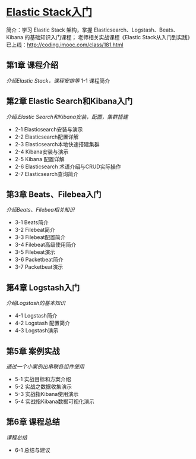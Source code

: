 # [Elastic Stack入门](https://www.imooc.com/learn/920)
简介：学习 Elastic Stack 架构，掌握 Elasticsearch、Logstash、Beats、Kibana 的基础知识入门课程； 老师相关实战课程《Elastic Stack从入门到实践》已上线：http://coding.imooc.com/class/181.html

## 第1章 课程介绍
*介绍Elastic Stack，课程安排等*
 1-1 课程简介
 
## 第2章 Elastic Search和Kibana入门
*介绍.Elastic Search和Kibana安装，配置，集群搭建*
- 2-1 Elasticsearch安装与演示
- 2-2 Elasticsearch配置详解
- 2-3 Elasticsearch本地快速搭建集群
- 2-4 Kibana安装与演示
- 2-5 Kibana 配置详解
- 2-6 Elasticsearch 术语介绍与CRUD实际操作
- 2-7 Elasticsearch查询简介
 
## 第3章 Beats、Filebea入门
*介绍Beats、Filebea相关知识*
- 3-1 Beats简介
- 3-2 Filebeat简介
- 3-3 Filebeat配置简介
- 3-4 Filebeat高级使用简介
- 3-5 Filebeat演示
- 3-6 Packetbeat简介
- 3-7 Packetbeat演示
 
## 第4章 Logstash入门
*介绍Logstash的基本知识*
- 4-1 Logstash简介
- 4-2 Logstash 配置简介
- 4-3 Logstash演示
 
## 第5章 案例实战
*通过一个小案例出串联各组件使用*
- 5-1 实战目标和方案介绍
- 5-2 实战之数据收集演示
- 5-3 实战指Kibana使用演示
- 5-4 实战指Kibana数据可视化演示
 
## 第6章 课程总结
*课程总结*
- 6-1 总结与建议
